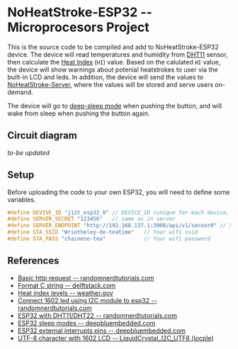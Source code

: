 # NoHeatStroke-ESP32 -- Microprocesors Project

This is the source code to be compiled and add to NoHeatStroke-ESP32 device. The device will read temperatures and humidity from [DHT11](https://components101.com/sensors/dht11-temperature-sensor) sensor, then calculate the [Heat Index](https://www.weather.gov/arx/heat_index) (`HI`) value. Based on the calulated `HI` value, the device will show warnings about potenial heatstrokes to user via the built-in LCD and leds. In addition, the device will send the values to [NoHeatStroke-Server](https://github.com/jerapiblaze/NoHeatStroke-Server), where the values will be stored and serve users on-demand.

The device will go to [deep-sleep mode](https://docs.espressif.com/projects/esp-idf/en/latest/esp32/api-reference/system/sleep_modes.html) when pushing the button, and will wake from sleep when pushing the button again.

## Circuit diagram

*to-be updated*

## Setup

Before uploading the code to your own ESP32, you will need to define some variables.

```cpp
#define DEVIVE_ID "j12t_esp32_0" // DEVICE_ID (unique for each device, max 16)
#define SERVER_SECRET "123456"   // same as in server
#define SERVER_ENDPOINT "http://192.168.137.1:3000/api/v1/sensor0" // SERVER API ENDPOINT
#define STA_SSID "Wriotheley-de-teatime"   // Your wifi ssid
#define STA_PASS "chainese-tea"            // Your wifi password
```

## References

- [Basic http request -- randomnerdtutorials.com](https://randomnerdtutorials.com/esp32-http-get-post-arduino/)
- [Format C string -- delftstack.com](https://www.delftstack.com/howto/c/c-string-formatting/)
- [Heat index levels -- weather.gov](https://www.weather.gov/arx/heat_index)
- [Connect 1602 led using I2C module to esp32 -- randomnerdtutorials.com](https://randomnerdtutorials.com/esp32-esp8266-i2c-lcd-arduino-ide/)
- [ESP32 with DHT11/DHT22 -- randomnerdtutorials.com](https://randomnerdtutorials.com/esp32-dht11-dht22-temperature-humidity-sensor-arduino-ide/)
- [ESP32 sleep modes -- deepbluembedded.com](https://deepbluembedded.com/esp32-sleep-modes-power-consumption/)
- [ESP32 external interrupts pins -- deepbluembedded.com](https://deepbluembedded.com/esp32-external-interrupts-pins-arduino-examples/)
- [UTF-8 character with 1602 LCD -- LiquidCrystal_I2C_UTF8 (locple)](https://github.com/locple/LiquidCrystal_I2C_UTF8)